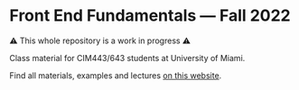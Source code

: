 # Front End Fundamentals — Fall 2022

⚠️ This whole repository is a work in progress ⚠️

Class material for CIM443/643 students at University of Miami.

Find all materials, examples and lectures [on this website](https://vsueiro.github.io/cim443/).
